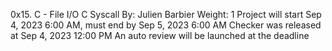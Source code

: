 0x15. C - File I/O
C
Syscall
 By: Julien Barbier
 Weight: 1
 Project will start Sep 4, 2023 6:00 AM, must end by Sep 5, 2023 6:00 AM
 Checker was released at Sep 4, 2023 12:00 PM
 An auto review will be launched at the deadline
